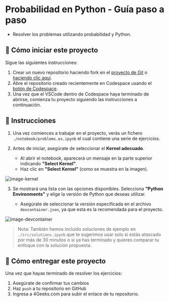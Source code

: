 <!--hide-->
# Probabilidad en Python - Guía paso a paso
<!--endhide-->

- Resolver los problemas utilizando probabilidad y Python.

<how-to-start>
  
## 🌱  Cómo iniciar este proyecto

Sigue las siguientes instrucciones:

1. Crear un nuevo repositorio haciendo fork en el [proyecto de Git](https://github.com/4GeeksAcademy/probability-exercises-project-in-python) o [haciendo clic aquí](https://github.com/4GeeksAcademy/probability-exercises-project-in-python/fork).
2. Abre el repositorio creado recientemente en Codespace usando el [botón de Codespace](https://docs.github.com/en/codespaces/developing-in-codespaces/creating-a-codespace-for-a-repository#creating-a-codespace-for-a-repository).
3. Una vez que el VSCode dentro de Codespace haya terminado de abrirse, comienza tu proyecto siguiendo las instrucciones a continuación.

</how-to-start>


## 📝 Instrucciones


1. Una vez comiences a trabajar en el proyecto, verás un fichero `./notebook/problems.es.ipynb` el cual contiene una serie de ejercicios. 

2. Antes de iniciar, asegúrate de seleccionar el **Kernel adecuado**. 

    - Al abrir el notebook, aparecerá un mensaje en la parte superior indicando **"Select Kernel"**.  
    - Haz clic en **"Select Kernel"** (como se muestra en la imagen).       


![image-kernel]([assets/image-kernel.png](https://github.com/4GeeksAcademy/probability-exercises-project-in-python/blob/main/assets/image-kernel.png?raw=true))

3. Se mostrará una lista con las opciones disponibles. Selecciona **"Python Environments"** y elige la versión de Python que deseas utilizar.  

    - Asegúrate de seleccionar la versión especificada en el archivo `devcontainer.json`, ya que esta es la recomendada para el proyecto.


![image-devcontainer](https://github.com/4GeeksAcademy/probability-exercises-project-in-python/blob/main/assets/devcontainer-image.png?raw=true)

> Nota: También hemos incluido soluciones de ejemplo en `./src/solutions.ipynb` que te sugerimos usar solo si estás atascado por más de 30 minutos o si ya has terminado y quieres comparar tu enfoque con la solución propuesta.


## 🚛 Cómo entregar este proyecto

Una vez que hayas terminado de resolver los ejercicios:

1. Asegúrate de confirmar tus cambios
2. Haz `push` a tu repositorio en GitHub
3. Ingresa a 4Geeks.com para subir el enlace de tu repositorio.

